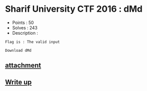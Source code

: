 # Sharif University CTF 2016 : dMd

- Points : 50
- Solves : 243
- Description :
```
Flag is : The valid input

Download dMd
```

## [attachment](dMd.7z)

## [Write up](writeup.md)
